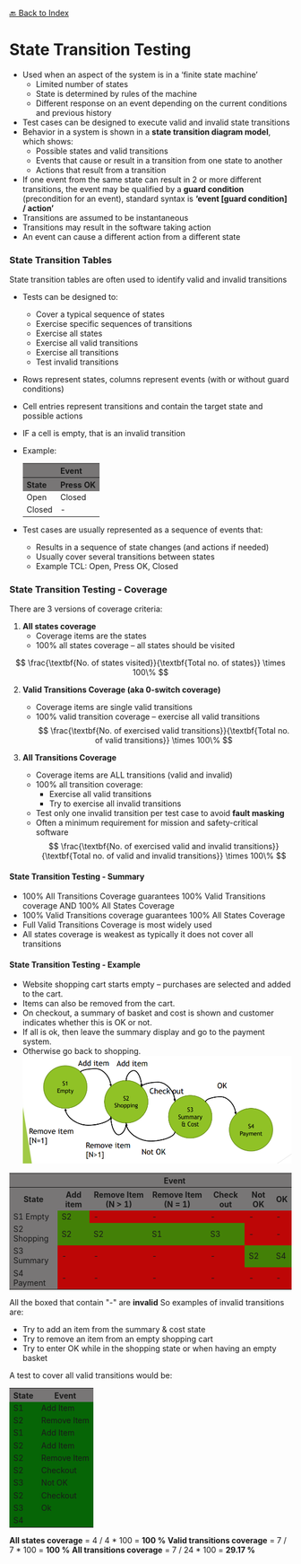 [🔙 Back to Index](../index.md)

# State Transition Testing

* Used when an aspect of the system is in a ‘finite state machine’
  * Limited number of states
  * State is determined by rules of the machine
  * Different response on an event depending on the current conditions and previous history
* Test cases can be designed to execute valid and invalid state transitions
* Behavior in a system is shown in a **state transition diagram model**, which shows:
  * Possible states and valid transitions
  * Events that cause or result in a transition from one state to another
  * Actions that result from a transition
* If one event from the same state can result in 2 or more different transitions, the event may be qualified by a **guard
  condition** (precondition for an event), standard syntax is **‘event [guard condition] / action’**
* Transitions are assumed to be instantaneous
* Transitions may result in the software taking action
* An event can cause a different action from a different state

### State Transition Tables

State transition tables are often used to identify valid and invalid transitions

* Tests can be designed to:
  * Cover a typical sequence of states
  * Exercise specific sequences of transitions
  * Exercise all states
  * Exercise all valid transitions
  * Exercise all transitions
  * Test invalid transitions
* Rows represent states, columns represent events (with or without guard conditions)
* Cell entries represent transitions and contain the target state and possible actions
* IF a cell is empty, that is an invalid transition
* Example:

    <table>
      <tr>
        <th style="background-color: #787676;"></th>
        <th style="background-color: #787676;">Event</th>
      </tr>
      <tr>
        <th style="background-color: #787676;">State</th>
        <th style="background-color: #787676;">Press OK</th>
      </tr>
      <tr>
        <td>Open</td>
        <td>Closed</td>
      </tr>
      <tr>
        <td>Closed</td>
        <td>-</td>
      </tr>
    </table>

* Test cases are usually represented as a sequence of events that:
  * Results in a sequence of state changes (and actions if needed)
  * Usually cover several transitions between states
  * Example TCL: Open, Press OK, Closed

### State Transition Testing - Coverage

There are 3 versions of coverage criteria:
1. **All states coverage**
   * Coverage items are the states
   * 100% all states coverage – all states should be visited

$$
  \frac{\textbf{No. of states visited}}{\textbf{Total no. of states}} \times 100\%
$$

2. **Valid Transitions Coverage (aka 0-switch coverage)**
   * Coverage items are single valid transitions
   * 100% valid transition coverage – exercise all valid transitions
$$
 \frac{\textbf{No. of exercised valid transitions}}{\textbf{Total no. of valid transitions}} \times 100\%
$$

3. **All Transitions Coverage**
   * Coverage items are ALL transitions (valid and invalid)
   * 100% all transition coverage:
     * Exercise all valid transitions
     * Try to exercise all invalid transitions
   * Test only one invalid transition per test case to avoid **fault masking**
   * Often a minimum requirement for mission and safety-critical software
$$
 \frac{\textbf{No. of exercised valid and invalid transitions}}{\textbf{Total no. of valid and invalid transitions}} \times 100\%
$$

#### State Transition Testing - Summary
* 100% All Transitions Coverage guarantees 100% Valid Transitions coverage AND 100% All States Coverage
* 100% Valid Transitions coverage guarantees 100% All States Coverage
* Full Valid Transitions Coverage is most widely used
* All states coverage is weakest as typically it does not cover all transitions

#### State Transition Testing - Example
* Website shopping cart starts empty – purchases are selected and added to the cart. 
* Items can also be removed from the cart. 
* On checkout, a summary of basket and cost is shown and customer indicates whether this is OK or not. 
* If all is ok, then leave the summary display and go to the payment system. 
* Otherwise go back to shopping.
![image3.png](assets/image3.png)

<table>
      <tr>
        <th style="background-color: #787676;"></th>
        <th colspan="6" style="background-color: #787676;">Event</th>
      </tr>
      <tr>
        <th style="background-color: #787676;">State</th>
        <th style="background-color: #787676;">Add item</th>
        <th style="background-color: #787676;">Remove Item (N > 1)</th>
        <th style="background-color: #787676;">Remove Item (N = 1)</th>
        <th style="background-color: #787676;">Check out</th>
        <th style="background-color: #787676;">Not OK</th>
        <th style="background-color: #787676;">OK</th>
      </tr>
      <tr>
        <td style="background-color: #787676;">S1 Empty</td>
        <td style="background-color: #438007;">S2</td>
        <td style="background-color: #bd0606;">-</td>
        <td style="background-color: #bd0606;">-</td>
        <td style="background-color: #bd0606;">-</td>
        <td style="background-color: #bd0606;">-</td>
        <td style="background-color: #bd0606;">-</td>
      </tr>
      <tr>
        <td style="background-color: #787676;">S2 Shopping</td>
        <td style="background-color: #438007;">S2</td>
        <td style="background-color: #438007;">S2</td>
        <td style="background-color: #438007;">S1</td>
        <td style="background-color: #438007;">S3</td>
        <td style="background-color: #bd0606;">-</td>
        <td style="background-color: #bd0606;">-</td>
      </tr>
      <tr>
        <td style="background-color: #787676;">S3 Summary</td>
        <td style="background-color: #bd0606;">-</td>
        <td style="background-color: #bd0606;">-</td>
        <td style="background-color: #bd0606;">-</td>
        <td style="background-color: #bd0606;">-</td>
        <td style="background-color: #438007;">S2</td>
        <td style="background-color: #438007;">S4</td>
      </tr>
      <tr>
        <td style="background-color: #787676;">S4 Payment</td>
        <td style="background-color: #bd0606;">-</td>
        <td style="background-color: #bd0606;">-</td>
        <td style="background-color: #bd0606;">-</td>
        <td style="background-color: #bd0606;">-</td>
        <td style="background-color: #bd0606;">-</td>
        <td style="background-color: #bd0606;">-</td>
      </tr>
</table>

All the boxed that contain "-" are **invalid**
So examples of invalid transitions are:
* Try to add an item from the summary & cost state
* Try to remove an item from an empty shopping cart
* Try to enter OK while in the shopping state or when having an empty basket

A test to cover all valid transitions would be:

<table>
    <tr>
        <th style="background-color: #787676;">State</th>
        <th style="background-color: #787676;">Event</th>
    </tr>
    <tr>
        <td style="background-color: #066506;">S1</td>
        <td style="background-color: #066506;">Add Item</td>
    </tr>
    <tr>
        <td style="background-color: #066506;">S2</td>
        <td style="background-color: #066506;">Remove Item</td>
    </tr>
    <tr>
        <td style="background-color: #066506;">S1</td>
        <td style="background-color: #066506;">Add Item</td>
    </tr>
    <tr>
        <td style="background-color: #066506;">S2</td>
        <td style="background-color: #066506;">Add Item</td>
    </tr>
    <tr>
        <td style="background-color: #066506;">S2</td>
        <td style="background-color: #066506;">Remove Item</td>
    </tr>
    <tr>
        <td style="background-color: #066506;">S2</td>
        <td style="background-color: #066506;">Checkout</td>
    </tr>
    <tr>
        <td style="background-color: #066506;">S3</td>
        <td style="background-color: #066506;">Not OK</td>
    </tr>
    <tr>
        <td style="background-color: #066506;">S2</td>
        <td style="background-color: #066506;">Checkout</td>
    </tr>
    <tr>
        <td style="background-color: #066506;">S3</td>
        <td style="background-color: #066506;">Ok</td>
    </tr>
    <tr>
        <td style="background-color: #066506;">S4</td>
        <td style="background-color: #066506;"></td>
    </tr>
</table>

**All states coverage** = 4 / 4 * 100 = **100 %**
**Valid transitions coverage** = 7 / 7 * 100 = **100 %**
**All transitions coverage** = 7 / 24 * 100 = **29.17 %**